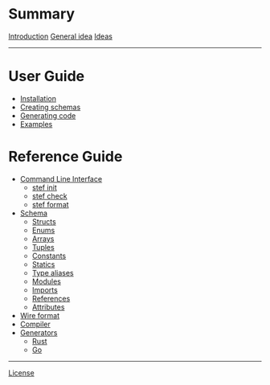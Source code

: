 # Summary

<!-- markdownlint-disable no-empty-links -->
<!-- markdownlint-disable single-title -->

[Introduction](introduction.md)
[General idea](general_idea.md)
[Ideas](ideas.md)

---

# User Guide

- [Installation](guide/installation.md)
- [Creating schemas](guide/creating.md)
- [Generating code](guide/generating.md)
- [Examples](guide/examples.md)

# Reference Guide

- [Command Line Interface]()
  - [stef init]()
  - [stef check]()
  - [stef format]()
- [Schema](schema/index.md)
  - [Structs](schema/structs.md)
  - [Enums](schema/enums.md)
  - [Arrays](schema/arrays.md)
  - [Tuples](schema/tuples.md)
  - [Constants](schema/constants.md)
  - [Statics]()
  - [Type aliases](schema/type-aliases.md)
  - [Modules](schema/modules.md)
  - [Imports]()
  - [References]()
  - [Attributes](schema/attributes.md)
- [Wire format](wire-format/index.md)
- [Compiler]()
- [Generators]()
  - [Rust]()
  - [Go]()

---

[License](misc/license.md)
